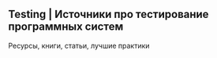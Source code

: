 Testing | Источники про тестирование программных систем
-------------------------------------------------------
Ресурсы, книги, статьи, лучшие практики  
